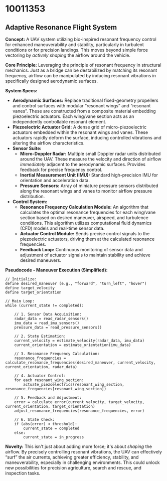 # 10011353

## Adaptive Resonance Flight System

**Concept:** A UAV system utilizing bio-inspired resonant frequency control for enhanced maneuverability and stability, particularly in turbulent conditions or for precision landings. This moves beyond simple force vectoring by *actively shaping* the airflow around the vehicle.

**Core Principle:** Leveraging the principle of resonant frequency in structural mechanics. Just as a bridge can be destabilized by matching its resonant frequency, airflow can be manipulated by inducing resonant vibrations in specifically designed aerodynamic surfaces.

**System Specs:**

*   **Aerodynamic Surfaces:** Replace traditional fixed-geometry propellers and control surfaces with modular “resonant wings” and “resonant vanes”. These are constructed from a composite material embedding piezoelectric actuators. Each wing/vane section acts as an independently controllable resonant element.
*   **Piezoelectric Actuator Grid:** A dense grid of micro-piezoelectric actuators embedded within the resonant wings and vanes. These actuators rapidly deform the surface, inducing controlled vibrations and altering the airflow characteristics.
*   **Sensor Suite:**
    *   **Micro-Doppler Radar:** Multiple small Doppler radar units distributed around the UAV. These measure the velocity and direction of airflow *immediately* adjacent to the aerodynamic surfaces. Provides feedback for precise frequency control.
    *   **Inertial Measurement Unit (IMU):** Standard high-precision IMU for orientation and acceleration data.
    *   **Pressure Sensors:** Array of miniature pressure sensors distributed along the resonant wings and vanes to monitor airflow pressure distribution.
*   **Control System:**
    *   **Resonance Frequency Calculation Module:** An algorithm that calculates the optimal resonance frequencies for each wing/vane section based on desired maneuver, airspeed, and turbulence conditions. This algorithm utilizes computational fluid dynamics (CFD) models and real-time sensor data.
    *   **Actuator Control Module:** Sends precise control signals to the piezoelectric actuators, driving them at the calculated resonance frequencies.
    *   **Feedback Loop:** Continuous monitoring of sensor data and adjustment of actuator signals to maintain stability and achieve desired maneuvers.

**Pseudocode - Maneuver Execution (Simplified):**

```
// Initialize:
define desired_maneuver (e.g., "forward", "turn_left", "hover")
define target_velocity
define target_orientation

// Main Loop:
while (current_state != completed):

    // 1. Sensor Data Acquisition:
    radar_data = read_radar_sensors()
    imu_data = read_imu_sensors()
    pressure_data = read_pressure_sensors()

    // 2. State Estimation:
    current_velocity = estimate_velocity(radar_data, imu_data)
    current_orientation = estimate_orientation(imu_data)

    // 3. Resonance Frequency Calculation:
    resonance_frequencies = calculate_resonance_frequencies(desired_maneuver, current_velocity, current_orientation, radar_data)

    // 4. Actuator Control:
    for each resonant_wing_section:
        actuate_piezoelectrics(resonant_wing_section, resonance_frequencies[resonant_wing_section])

    // 5. Feedback and Adjustment:
    error = calculate_error(current_velocity, target_velocity, current_orientation, target_orientation)
    adjust_resonance_frequencies(resonance_frequencies, error)

    // 6. State Check:
    if (abs(error) < threshold):
        current_state = completed
    else:
        current_state = in_progress
```

**Novelty:**  This isn't just about adding more force; it's about *shaping* the airflow.  By precisely controlling resonant vibrations, the UAV can effectively “surf” the air currents, achieving greater efficiency, stability, and maneuverability, especially in challenging environments. This could unlock new possibilities for precision agriculture, search and rescue, and inspection tasks.